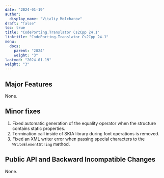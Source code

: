```yaml
---
date: "2024-01-19"
author:
  display_name: "Vitaliy Molchanov"
draft: "false"
toc: true
title: "CodePorting.Translator Cs2Cpp 24.1"
linktitle: "CodePorting.Translator Cs2Cpp 24.1"
menu:
  docs:
    parent: "2024"
    weight: "3"
lastmod: "2024-01-19"
weight: "3"
---
```


## Major Features ##

None.

## Minor fixes ##

1. Fixed automatic generation of the equality operator when the structure contains static properties.
1. Termination call inside of SKIA library during font operations is removed.
1. Fixed an XML writer error when passing special characters to the `WriteElementString` method.

## Public API and Backward Incompatible Changes ##

None.
